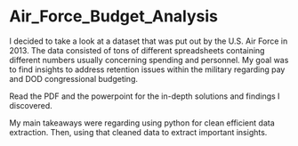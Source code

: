# Air_Force_Budget_Analysis
I decided to take a look at a dataset that was put out by the U.S. Air Force in 2013. The data consisted of tons of different spreadsheets containing different numbers usually concerning spending and personnel.  My goal was to find insights to address retention issues within the military regarding pay and DOD congressional budgeting. 

Read the PDF and the powerpoint for the in-depth solutions and findings I discovered. 

My main takeaways were regarding using python for clean efficient data extraction. Then, using that cleaned data to extract important insights. 
